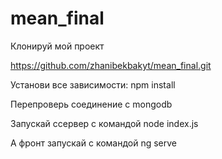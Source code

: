 # mean_final

Клонируй мой проект 

https://github.com/zhanibekbakyt/mean_final.git

Установи все зависимости: npm install

Перепроверь соединение с mongodb

Запускай ссервер с командой node index.js

А фронт запускай с командой ng serve